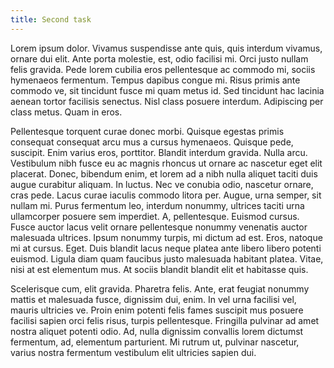 ```yaml
---
title: Second task
---
```


Lorem ipsum dolor. Vivamus suspendisse ante quis, quis interdum 
vivamus, ornare dui elit. Ante porta molestie, est, odio facilisi mi. 
Orci justo nullam felis gravida. Pede lorem cubilia eros pellentesque 
ac commodo mi, sociis hymenaeos fermentum. Tempus dapibus congue mi. 
Risus primis ante commodo ve, sit tincidunt fusce mi quam metus id. 
Sed tincidunt hac lacinia aenean tortor facilisis senectus. Nisl 
class posuere interdum. Adipiscing per class metus. Quam in eros.

Pellentesque torquent curae donec morbi. Quisque egestas primis 
consequat consequat arcu mus a cursus hymenaeos. Quisque pede, 
suscipit. Enim varius eros, porttitor. Blandit interdum gravida. 
Nulla arcu. Vestibulum nibh fusce eu ac magnis rhoncus ut ornare ac 
nascetur eget elit placerat. Donec, bibendum enim, et lorem ad a nibh 
nulla aliquet taciti duis augue curabitur aliquam. In luctus. Nec ve 
conubia odio, nascetur ornare, cras pede. Lacus curae iaculis commodo 
litora per. Augue, urna semper, sit nullam mi. Purus fermentum leo, 
interdum nonummy, ultrices taciti urna ullamcorper posuere sem 
imperdiet. A, pellentesque. Euismod cursus. Fusce auctor lacus velit 
ornare pellentesque nonummy venenatis auctor malesuada ultrices. 
Ipsum nonummy turpis, mi dictum ad est. Eros, natoque mi at cursus. 
Eget. Duis blandit lacus neque platea ante libero libero potenti 
euismod. Ligula diam quam faucibus justo malesuada habitant platea. 
Vitae, nisi at est elementum mus. At sociis blandit blandit elit et 
habitasse quis.

Scelerisque cum, elit gravida. Pharetra felis. Ante, erat feugiat 
nonummy mattis et malesuada fusce, dignissim dui, enim. In vel urna 
facilisi vel, mauris ultricies ve. Proin enim potenti felis fames 
suscipit mus posuere facilisi sapien orci felis risus, turpis 
pellentesque. Fringilla pulvinar ad amet nostra aliquet potenti odio. 
Ad, nulla dignissim convallis lorem dictumst fermentum, ad, elementum 
parturient. Mi rutrum ut, pulvinar nascetur, varius nostra fermentum 
vestibulum elit ultricies sapien dui.
